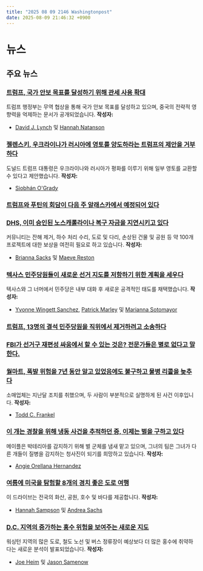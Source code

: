 ```yaml
---
title: "2025 08 09 2146 Washingtonpost"
date: 2025-08-09 21:46:32 +0900
---
```


# 뉴스

## 주요 뉴스

### [트럼프, 국가 안보 목표를 달성하기 위해 관세 사용 확대](https://www.washingtonpost.com/business/2025/08/09/trump-trade-policy-national-security/)
  트럼프 행정부는 무역 협상을 통해 국가 안보 목표를 달성하고 있으며, 중국의 전략적 영향력을 억제하는 문서가 공개되었습니다. **작성자:**
* [David J. Lynch](https://www.washingtonpost.com/people/david-j-lynch/) 및 [Hannah Natanson](https://www.washingtonpost.com/people/hannah-natanson/)

### [젤렌스키, 우크라이나가 러시아에 영토를 양도하라는 트럼프의 제안을 거부하다](https://www.washingtonpost.com/world/2025/08/09/ukraine-zelensky-trump-russia-meeting/)
  도널드 트럼프 대통령은 우크라이나와 러시아가 평화를 이루기 위해 일부 영토를 교환할 수 있다고 제안했습니다. **작성자:**
* [Siobhán O'Grady](https://www.washingtonpost.com/people/siobhan-ogrady/)

### [트럼프와 푸틴의 회담이 다음 주 알래스카에서 예정되어 있다](https://www.washingtonpost.com/politics/2025/08/08/trump-putin-ukraine-meeting/)

### [DHS, 이미 승인된 노스캐롤라이나 복구 자금을 지연시키고 있다](https://www.washingtonpost.com/climate-environment/2025/08/08/dhs-fema-north-carolina-helene-recovery-funds/)
  커뮤니티는 잔해 제거, 하수 처리 수리, 도로 및 다리, 손상된 건물 및 공원 등 약 100개 프로젝트에 대한 보상을 여전히 필요로 하고 있습니다. **작성자:**
* [Brianna Sacks](https://www.washingtonpost.com/people/brianna-sacks/) 및 [Maeve Reston](https://www.washingtonpost.com/people/maeve-reston/)

### [텍사스 민주당원들이 새로운 선거 지도를 저항하기 위한 계획을 세우다](https://www.washingtonpost.com/politics/2025/08/09/texas-democrats-redistricting-election-maps/)
  텍사스와 그 너머에서 민주당은 내부 대화 후 새로운 공격적인 태도를 채택했습니다. **작성자:**
* [Yvonne Wingett Sanchez](https://www.washingtonpost.com/people/yvonne-wingett-sanchez/), [Patrick Marley](https://www.washingtonpost.com/people/patrick-marley/) 및 [Marianna Sotomayor](https://www.washingtonpost.com/people/marianna-sotomayor/)

### [트럼프, 13명의 결석 민주당원을 직위에서 제거하려고 소송하다](https://www.washingtonpost.com/politics/2025/08/08/texas-democrats-redistricting-deadline-abbott/)

### [FBI가 선거구 재편성 싸움에서 할 수 있는 것은? 전문가들은 별로 없다고 말한다.](https://www.washingtonpost.com/national-security/2025/08/09/texas-redistricting-senator-cornyn-fbi/)

### [월마트, 폭발 위험을 7년 동안 알고 있었음에도 불구하고 물병 리콜을 늦추다](https://www.washingtonpost.com/business/2025/08/09/walmart-safety-recall-bottles/)
  소매업체는 지난달 조치를 취했으며, 두 사람이 부분적으로 실명하게 된 사건 이후입니다. **작성자:**
* [Todd C. Frankel](https://www.washingtonpost.com/people/todd-c-frankel/)

### [이 개는 경찰을 위해 냉동 사건을 추적하던 중, 이제는 벌을 구하고 있다](https://www.washingtonpost.com/lifestyle/2025/08/09/maple-dog-bee-conservation/)
  메이플은 박테리아를 감지하기 위해 벌 군체를 냄새 맡고 있으며, 그녀의 팀은 그녀가 다른 개들이 질병을 감지하는 청사진이 되기를 희망하고 있습니다. **작성자:**
* [Angie Orellana Hernandez](https://www.washingtonpost.com/people/angie-orellana-hernandez/)

### [여름에 미국을 탐험할 8개의 경치 좋은 도로 여행](https://www.washingtonpost.com/travel/2025/08/08/american-road-trips-summer/)
  이 드라이브는 전국의 화산, 공원, 호수 및 바다를 제공합니다. **작성자:**
* [Hannah Sampson](https://www.washingtonpost.com/people/hannah-sampson/) 및 [Andrea Sachs](https://www.washingtonpost.com/people/andrea-sachs/)

### [D.C. 지역의 증가하는 홍수 위험을 보여주는 새로운 지도](https://www.washingtonpost.com/dc-md-va/2025/08/09/flood-risk-study-dc-dmv-transportation/)
  워싱턴 지역의 많은 도로, 철도 노선 및 버스 정류장이 예상보다 더 많은 홍수에 취약하다는 새로운 분석이 발표되었습니다. **작성자:**
* [Joe Heim](https://www.washingtonpost.com/people/joe-heim/) 및 [Jason Samenow](https://www.washingtonpost.com/people/jason-samenow/)